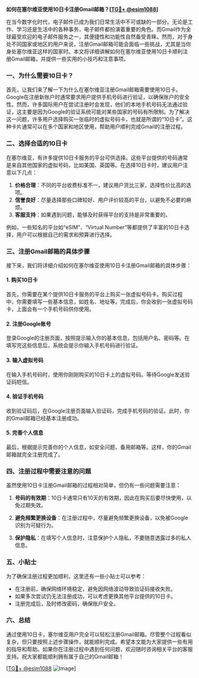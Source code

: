 **如何在塞尔维亚使用10日卡注册Gmail邮箱？[[TG💪+ @esim1088](https://t.me/s/esim1088)]**

在当今数字化时代，电子邮件已成为我们日常生活中不可或缺的一部分。无论是工作、学习还是生活中的各种事务，电子邮件都扮演着重要的角色。而Gmail作为全球最受欢迎的电子邮件服务之一，其便捷性和功能性自然备受青睐。然而，对于身处不同国家或地区的用户来说，注册Gmail邮箱可能会面临一些挑战，尤其是当你身处塞尔维亚这样的国家时。本文将详细讲解如何在塞尔维亚使用10日卡顺利注册Gmail邮箱，并提供一些实用的小技巧和注意事项。

### 一、为什么需要10日卡？

首先，让我们来了解一下为什么在塞尔维亚注册Gmail邮箱需要使用10日卡。Google在注册新账户时通常要求用户提供手机号码进行验证，以确保账户的安全性。然而，许多国际用户在尝试注册时会发现，他们的本地手机号码无法通过验证，这主要是因为Google的验证系统可能对某些国家的号码有所限制。为了解决这一问题，许多用户选择购买一张临时的虚拟号码卡，也就是所谓的“10日卡”。这种卡片通常可以在多个国家和地区使用，帮助用户顺利完成Gmail的注册过程。

### 二、选择合适的10日卡

在塞尔维亚，有许多提供10日卡服务的平台可供选择。这些平台提供的号码通常是来自其他国家的虚拟号码，比如美国、英国等。在选择10日卡时，建议用户注意以下几点：

1. **价格合理**：不同的平台收费标准不一，建议用户货比三家，选择性价比高的选项。
2. **信誉良好**：尽量选择那些口碑较好、用户评价较高的平台，以避免不必要的麻烦。
3. **客服支持**：如果遇到问题，能够及时获得平台的支持是非常重要的。

例如，一些知名的平台如“eSIM”、“Virtual Number”等都提供了丰富的10日卡选择，用户可以根据自己的需求和预算进行选择。

### 三、注册Gmail邮箱的具体步骤

接下来，我们将详细介绍如何在塞尔维亚使用10日卡注册Gmail邮箱的具体步骤：

#### 1. 购买10日卡

首先，你需要在某个提供10日卡服务的平台上购买一张虚拟号码卡。购买过程中，你需要填写一些基本信息，如姓名、地址等。完成后，你会收到一张虚拟号码卡，上面会有一个手机号码供你使用。

#### 2. 注册Google账号

登录Google的注册页面，按照提示输入你的基本信息，包括用户名、密码等。在填写完这些信息后，系统会提示你输入手机号码进行验证。

#### 3. 输入虚拟号码

在输入手机号码时，使用你刚刚购买的10日卡上的虚拟号码。等待Google发送验证码短信。

#### 4. 验证手机号码

收到验证码后，在Google注册页面输入验证码，完成手机号码的验证。此时，你的Gmail邮箱已经基本注册成功。

#### 5. 完善个人信息

最后，根据提示完善你的个人信息，如安全问题、备用邮箱等。这样，你的Gmail邮箱就完全注册完成了。

### 四、注册过程中需要注意的问题

虽然使用10日卡注册Gmail邮箱的过程相对简单，但仍有一些问题需要注意：

1. **号码的有效期**：10日卡通常只有10天的有效期，因此在购买后要尽快使用，以免过期失效。
   
2. **避免频繁更换设备**：在注册过程中，尽量避免频繁更换设备，以免被Google识别为可疑行为。

3. **保护隐私**：在填写个人信息时，注意保护个人隐私，不要随意透露过多的私人信息。

### 五、小贴士

为了确保注册过程更加顺利，这里还有一些小贴士可以参考：

- 在注册前，确保网络环境稳定，避免因网络波动导致验证码接收失败。
- 如果多次尝试仍无法注册成功，可以考虑更换其他平台提供的10日卡。
- 注册完成后，及时修改密码，确保账户安全。

### 六、总结

通过使用10日卡，塞尔维亚用户完全可以轻松注册Gmail邮箱。尽管整个过程看似复杂，但只要按照上述步骤操作，就能顺利完成。希望本文能为大家提供一些有用的指导和帮助。如果你在注册过程中遇到任何问题，欢迎随时咨询相关平台的客服支持。祝大家都能顺利拥有属于自己的Gmail邮箱！

[[TG💪+ @esim1088](https://t.me/s/esim1088) ![Image](https://i.postimg.cc/4NQfJmqS/Snipaste-2025-05-13-00-14-12.png)]
